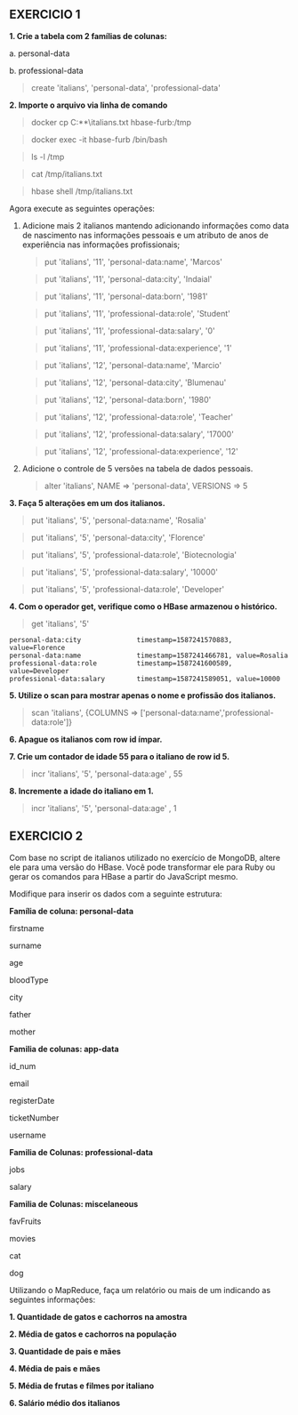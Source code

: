 ## EXERCICIO 1

**1. Crie a tabela com 2 famílias de colunas:**

a. personal-data

b. professional-data

> create 'italians', 'personal-data', 'professional-data'

**2. Importe o arquivo via linha de comando**

> docker cp C:\**\italians.txt hbase-furb:/tmp

> docker exec -it hbase-furb /bin/bash

> ls -l /tmp

> cat /tmp/italians.txt

> hbase shell /tmp/italians.txt

Agora execute as seguintes operações:
<ol>
<li> Adicione mais 2 italianos mantendo adicionando informações como data de nascimento nas informações pessoais e um atributo de anos de experiência nas informações profissionais;

> put 'italians', '11', 'personal-data:name',  'Marcos'

> put 'italians', '11', 'personal-data:city',  'Indaial'

> put 'italians', '11', 'personal-data:born',  '1981'

> put 'italians', '11', 'professional-data:role',  'Student'

> put 'italians', '11', 'professional-data:salary',  '0'

> put 'italians', '11', 'professional-data:experience',  '1'

> put 'italians', '12', 'personal-data:name',  'Marcio'

> put 'italians', '12', 'personal-data:city',  'Blumenau'

> put 'italians', '12', 'personal-data:born',  '1980'

> put 'italians', '12', 'professional-data:role',  'Teacher'

> put 'italians', '12', 'professional-data:salary',  '17000'

> put 'italians', '12', 'professional-data:experience',  '12'

</li>

<li> Adicione o controle de 5 versões na tabela de dados pessoais.

> alter 'italians', NAME => 'personal-data', VERSIONS => 5
</li>

</ol>

**3. Faça 5 alterações em um dos italianos.**
> put 'italians', '5', 'personal-data:name',  'Rosalia'

> put 'italians', '5', 'personal-data:city',  'Florence'

> put 'italians', '5', 'professional-data:role',  'Biotecnologia'

> put 'italians', '5', 'professional-data:salary',  '10000'

> put 'italians', '5', 'professional-data:role',  'Developer'

**4. Com o operador get, verifique como o HBase armazenou o histórico.**
> get 'italians', '5'
```nodejs
personal-data:city              timestamp=1587241570883, value=Florence
personal-data:name              timestamp=1587241466781, value=Rosalia
professional-data:role          timestamp=1587241600589, value=Developer
professional-data:salary        timestamp=1587241589051, value=10000
```

**5. Utilize o scan para mostrar apenas o nome e profissão dos italianos.**
> scan 'italians', {COLUMNS => ['personal-data:name','professional-data:role']}
 
**6. Apague os italianos com row id ímpar.**

**7. Crie um contador de idade 55 para o italiano de row id 5.**
> incr 'italians', '5', 'personal-data:age' , 55

**8. Incremente a idade do italiano em 1.**
> incr 'italians', '5', 'personal-data:age' , 1

## EXERCICIO 2
Com base no script de italianos utilizado no exercício de MongoDB, altere ele para uma versão do HBase. Você pode transformar ele para Ruby ou gerar os comandos para HBase a partir do JavaScript mesmo.

Modifique para inserir os dados com a seguinte estrutura:

**Família de coluna: personal-data**
 <p>firstname</p>
 <p>surname</p>
 <p>age</p>
 <p>bloodType</p>
 <p>city</p>
 <p>father</p>
 <p>mother</p>
 
 **Familia de colunas: app-data**
 <p>id_num</p>
 <p>email</p>
 <p>registerDate</p>
 <p>ticketNumber</p>
 <p>username</p>

 **Familia de Colunas: professional-data**
 <p>jobs</p>
 <p>salary</p>

 **Familia de Colunas: miscelaneous**
 <p>favFruits</p>
 <p>movies</p>
 <p>cat</p>
 <p>dog</p>
 
 Utilizando o MapReduce, faça um relatório ou mais de um indicando as seguintes informações:
 
**1. Quantidade de gatos e cachorros na amostra**

**2. Média de gatos e cachorros na população**

**3. Quantidade de pais e mães**

**4. Média de pais e mães**

**5. Média de frutas e filmes por italiano**

**6. Salário médio dos italianos**
